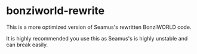 # bonziworld-rewrite
This is a more optimized version of Seamus's rewritten BonziWORLD code.


It is highly recommended you use this as Seamus's is highly unstable and can break easily.
